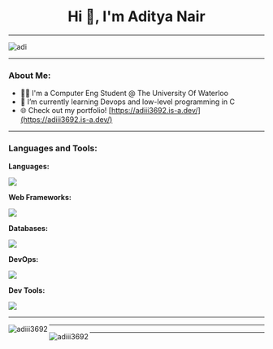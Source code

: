 <h1 align="center">Hi 👋, I'm Aditya Nair</h1>

---

<img align="center" src="https://github.com/user-attachments/assets/1a921060-1776-479f-80c5-0ec0e02d198a" alt="adi"/>

---

### About Me:
- 👨‍💻 I'm a Computer Eng Student @ The University Of Waterloo
- 🌱 I’m currently learning Devops and low-level programming in C
- 🌐 Check out my portfolio! [https://adiii3692.is-a.dev/](https://adiii3692.is-a.dev/)

---

<h3 align="left">Languages and Tools:</h3>

<p align="left">
<!--   Core Programming Languages -->
  <b>Languages:</b><br>
  <p>
    <a href="https://skillicons.dev">
      <img src="https://skillicons.dev/icons?i=java,python,c,cpp,cs,html,css,javascript,typescript&theme=light" />
    </a>
  </p>

  <!-- Web Frameworks -->
  <b>Web Frameworks:</b><br>
  <p>
    <a href="https://skillicons.dev">
      <img src="https://skillicons.dev/icons?i=nodejs,expressjs,react,next,threejs,django,flask,dotnet,spring&theme=light" />
    </a>
  </p>

  <!-- Databases -->
  <b>Databases:</b><br>
  <p>
    <a href="https://skillicons.dev">
      <img src="https://skillicons.dev/icons?i=mongodb,mysql,postgres,sqlite,prisma,redis&theme=light" />
    </a>
  </p>

  <!-- DevOps -->
  <b>DevOps:</b><br>
  <p>
    <a href="https://skillicons.dev">
      <img src="https://skillicons.dev/icons?i=maven,jest,cypress,azure,aws,docker,kubernetes,jenkins&theme=light" />
    </a>
  </p>
  
  <!-- Dev Tools -->
  <b>Dev Tools:</b><br>
  <p>
    <a href="https://skillicons.dev">
      <img src="https://skillicons.dev/icons?i=git,github,visualstudio,figma,postman,linux,ubuntu&theme=light" />
    </a>
  </p>
</p>

---

<p><img align="left"
    src="https://github-readme-stats.vercel.app/api/top-langs?username=adiii3692&show_icons=true&locale=en&layout=compact"
    alt="adiii3692"/></p>
    
---

<p><img align="left" src="https://github-readme-stats.vercel.app/api?username=adiii3692&show_icons=true&repo=convoychat"
    alt="adiii3692" /></p>

---
